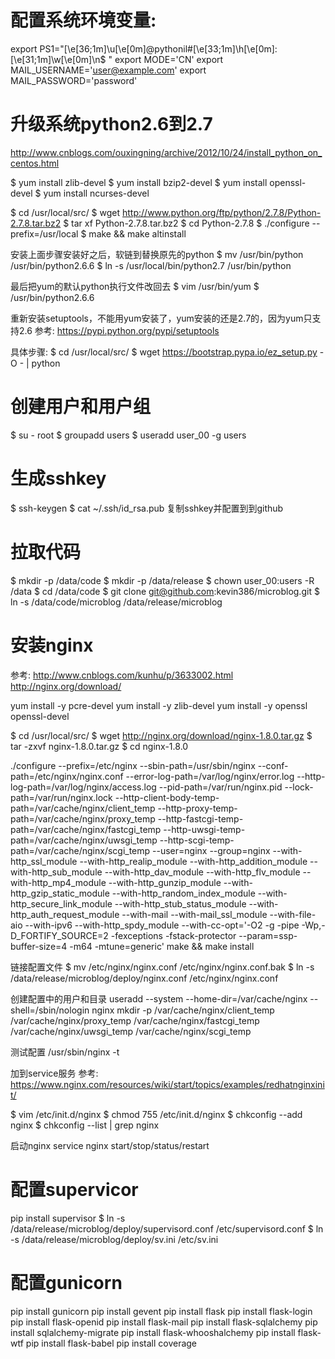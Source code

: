 # 配置系统环境变量:
export PS1="\[\e[36;1m\]\u\[\e[0m\]@pythonil#\[\e[33;1m\]\h\[\e[0m\]:\[\e[31;1m\]\w\[\e[0m\]\n\$ "
export MODE='CN'
export MAIL_USERNAME='user@example.com'
export MAIL_PASSWORD='password'

# 升级系统python2.6到2.7
http://www.cnblogs.com/ouxingning/archive/2012/10/24/install_python_on_centos.html

$ yum install zlib-devel
$ yum install bzip2-devel
$ yum install openssl-devel
$ yum install ncurses-devel

$ cd /usr/local/src/
$ wget http://www.python.org/ftp/python/2.7.8/Python-2.7.8.tar.bz2
$ tar xf Python-2.7.8.tar.bz2
$ cd Python-2.7.8
$ ./configure --prefix=/usr/local
$ make && make altinstall

安装上面步骤安装好之后，软链到替换原先的python
$ mv /usr/bin/python /usr/bin/python2.6.6
$ ln -s /usr/local/bin/python2.7 /usr/bin/python

最后把yum的默认python执行文件改回去
$ vim /usr/bin/yum
$ /usr/bin/python2.6.6

重新安装setuptools，不能用yum安装了，yum安装的还是2.7的，因为yum只支持2.6
参考: https://pypi.python.org/pypi/setuptools

具体步骤:
$ cd /usr/local/src/
$ wget https://bootstrap.pypa.io/ez_setup.py -O - | python

# 创建用户和用户组
$ su - root
$ groupadd users
$ useradd user_00 -g users

# 生成sshkey
$ ssh-keygen
$ cat ~/.ssh/id_rsa.pub
复制sshkey并配置到到github

# 拉取代码
$ mkdir -p /data/code
$ mkdir -p /data/release
$ chown user_00:users -R /data
$ cd /data/code
$ git clone git@github.com:kevin386/microblog.git
$ ln -s /data/code/microblog /data/release/microblog

# 安装nginx
参考:
http://www.cnblogs.com/kunhu/p/3633002.html
http://nginx.org/download/

yum install -y pcre-devel
yum install -y zlib-devel
yum install -y openssl openssl-devel

$ cd /usr/local/src/
$ wget http://nginx.org/download/nginx-1.8.0.tar.gz
$ tar -zxvf nginx-1.8.0.tar.gz
$ cd nginx-1.8.0

./configure --prefix=/etc/nginx --sbin-path=/usr/sbin/nginx --conf-path=/etc/nginx/nginx.conf --error-log-path=/var/log/nginx/error.log --http-log-path=/var/log/nginx/access.log --pid-path=/var/run/nginx.pid --lock-path=/var/run/nginx.lock --http-client-body-temp-path=/var/cache/nginx/client_temp --http-proxy-temp-path=/var/cache/nginx/proxy_temp --http-fastcgi-temp-path=/var/cache/nginx/fastcgi_temp --http-uwsgi-temp-path=/var/cache/nginx/uwsgi_temp --http-scgi-temp-path=/var/cache/nginx/scgi_temp --user=nginx --group=nginx --with-http_ssl_module --with-http_realip_module --with-http_addition_module --with-http_sub_module --with-http_dav_module --with-http_flv_module --with-http_mp4_module --with-http_gunzip_module --with-http_gzip_static_module --with-http_random_index_module --with-http_secure_link_module --with-http_stub_status_module --with-http_auth_request_module --with-mail --with-mail_ssl_module --with-file-aio --with-ipv6 --with-http_spdy_module --with-cc-opt='-O2 -g -pipe -Wp,-D_FORTIFY_SOURCE=2 -fexceptions -fstack-protector --param=ssp-buffer-size=4 -m64 -mtune=generic'
make && make install

链接配置文件
$ mv /etc/nginx/nginx.conf /etc/nginx/nginx.conf.bak
$ ln -s /data/release/microblog/deploy/nginx.conf /etc/nginx/nginx.conf

创建配置中的用户和目录
useradd --system --home-dir=/var/cache/nginx --shell=/sbin/nologin nginx
mkdir -p /var/cache/nginx/client_temp /var/cache/nginx/proxy_temp /var/cache/nginx/fastcgi_temp /var/cache/nginx/uwsgi_temp /var/cache/nginx/scgi_temp

测试配置
/usr/sbin/nginx -t

加到service服务
参考:
https://www.nginx.com/resources/wiki/start/topics/examples/redhatnginxinit/

$ vim /etc/init.d/nginx
$ chmod 755 /etc/init.d/nginx
$ chkconfig --add nginx
$ chkconfig --list | grep nginx

启动nginx
service nginx start/stop/status/restart

# 配置supervicor
pip install supervisor
$ ln -s /data/release/microblog/deploy/supervisord.conf /etc/supervisord.conf
$ ln -s /data/release/microblog/deploy/sv.ini /etc/sv.ini

# 配置gunicorn
pip install gunicorn
pip install gevent
pip install flask
pip install flask-login
pip install flask-openid
pip install flask-mail
pip install flask-sqlalchemy
pip install sqlalchemy-migrate
pip install flask-whooshalchemy
pip install flask-wtf
pip install flask-babel
pip install coverage
